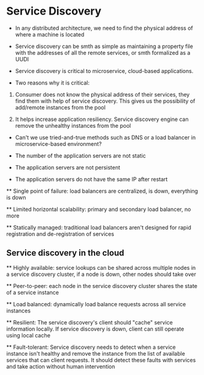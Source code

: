# Service Discovery

- In any distributed architecture, we need to find the physical address of where a machine is located

- Service discovery can be smth as simple as maintaining a property file with
  the addresses of all the remote services, or smth formalized as a UUDI

- Service discovery is critical to microservice, cloud-based applications.

* Two reasons why it is critical:

1. Consumer does not know the physical address of their services, they find them
with help of service discovery. This gives us the possibility of add/remote
instances from the pool

2. It helps increase application resiliency. Service discovery engine can remove
   the unhealthy instances from the pool

* Can't we use tried-and-true methods such as DNS or a load balancer in
  microservice-based environment?

- The number of the application servers are not static

- The application servers are not persistent

- The application servers do not have the same IP after restart

** Single point of failure: load balancers are centralized, is down, everything is down

** Limited horizontal scalability: primary and secondary load balancer, no more

** Statically managed: traditional load balancers aren't designed for rapid
registration and de-registration of services

## Service discovery in the cloud

** Highly available: service lookups can be shared across multiple nodes in a
service discovery cluster, if a node is down, other nodes should take over

** Peer-to-peer: each node in the service discovery cluster shares the state of a service instance

** Load balanced: dynamically load balance requests across all service instances

** Resilient: The service discovery's client should "cache" service information
locally. If service discovery is down, client can still operate using local cache

** Fault-tolerant: Service discovery needs to detect when a service instance
isn't healthy and remove the instance from the list of available services that
can client requests. It should detect these faults with services and take action
without human intervention
